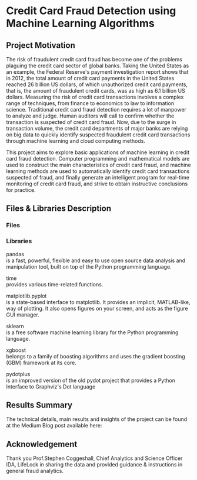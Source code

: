 # Credit Card Fraud Detection using Machine Learning Algorithms
## Project Motivation
The risk of fraudulent credit card fraud has become one of the problems plaguing the credit card sector of global banks. Taking the United States as an example, the Federal Reserve's payment investigation report shows that in 2012, the total amount of credit card payments in the United States reached 26 billion US dollars, of which unauthorized credit card payments, that is, the amount of fraudulent credit cards, was as high as 6.1 billion US dollars. Measuring the risk of credit card transactions involves a complex range of techniques, from finance to economics to law to information science. Traditional credit card fraud detection requires a lot of manpower to analyze and judge. Human auditors will call to confirm whether the transaction is suspected of credit card fraud. Now, due to the surge in transaction volume, the credit card departments of major banks are relying on big data to quickly identify suspected fraudulent credit card transactions through machine learning and cloud computing methods.

This project aims to explore basic applications of machine learning in credit card fraud detection. Computer programming and mathematical models are used to construct the main characteristics of credit card fraud, and machine learning methods are used to automatically identify credit card transactions suspected of fraud, and finally generate an intelligent program for real-time monitoring of credit card fraud, and strive to obtain instructive conclusions for practice.

## Files & Libraries Description

### Files

### Libraries
pandas \
is a fast, powerful, flexible and easy to use open source data analysis and manipulation tool, built on top of the Python programming language.

time \
provides various time-related functions.

matplotlib.pyplot \
is a state-based interface to matplotlib. It provides an implicit, MATLAB-like, way of plotting. It also opens figures on your screen, and acts as the figure GUI manager.

sklearn \
is a free software machine learning library for the Python programming language.

xgboost \
belongs to a family of boosting algorithms and uses the gradient boosting (GBM) framework at its core. 

pydotplus \
is an improved version of the old pydot project that provides a Python Interface to Graphviz's Dot language


## Results Summary
The technical details, main results and insights of the project can be found at the Medium Blog post available here:


## Acknowledgement
Thank you Prof.Stephen Coggeshall, Chief Analytics and Science Officer IDA, LifeLock in sharing the data and provided guidance & instructions in general fraud analytics. 



